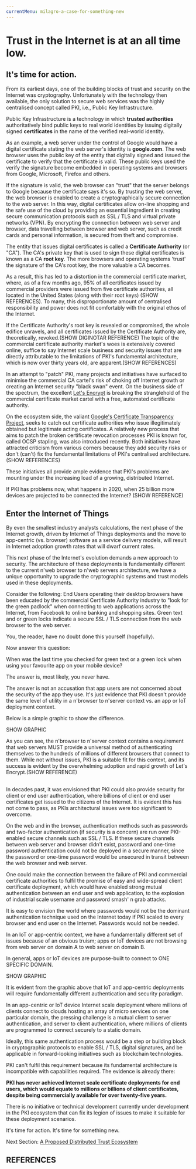 ```yaml
---
currentMenu: milagro-a-case-for-something-new
---
```


<div id="generated-toc" class="generate_from_h2"></div>

# Trust in the Internet is at an all time low.
## It's time for action.

From its earliest days, one of the building blocks of trust and security on the Internet was cryptography. Unfortunately with the technology then available, the only solution to secure web services was the highly centralised concept called PKI, i.e., Public Key Infrastructure.

Public Key Infrastructure is a technology in which __trusted authorities__ authoritatively bind public keys to real world identities by issuing digitally signed __certificates__ in the name of the verified real-world identity.  

As an example, a web server under the control of Google would have a digital certificate stating the web server's identity is __google.com__. The web browser uses the public key of the entity that digitally signed and issued the certificate to verify that the certificate is valid. These public keys used the verify the signature become embedded in operating systems and browsers from Google, Microsoft, Firefox and others.  

If the signature is valid, the web browser can "trust" that the server belongs to Google because the certificate says it's so.  By trusting the web server, the web browser is enabled to create a cryptographically secure connection to the web server. In this way, digital certificates allow on-line shopping and the safe use of the cloud by providing an essential ingredient in creating secure communication protocols such as SSL / TLS and virtual private networks (VPN). By encrypting the connection between web server and browser, data travelling between browser and web server, such as credit cards and personal information, is secured from theft and compromise.

The entity that issues digital certificates is called a __Certificate Authority__ (or "CA"). The CA's private key that is used to sign these digital certificates is known as a CA __root key__.  The more browsers and operating systems 'trust' the signature of the CA's root key, the more valuable a CA becomes.

As a result, this has led to a distortion in the commercial certificate market, where, as of a few months ago, 95% of all certificates issued by commercial providers were issued from five certificate authorities, all located in the United States (along with their root keys) (SHOW REFERENCES).  To many, this disproportionate amount of centralised responsibility and power does not fit comfortably with the original ethos of the Internet.

If the Certificate Authority's root key is revealed or compromised, the whole edifice unravels, and all certificates issued by the Certificate Authority are, theoretically, revoked.(SHOW DIGINOTAR REFERENCE) The topic of the commercial certificate authority market's woes is extensively covered online, suffice to say Internet scale business and security issues that are directly attributable to the limitations of PKI's fundamental architecture, which is now over thirty years old, are apparent.(SHOW REFERENCES)

In an attempt to "patch" PKI, many projects and initiatives have surfaced to minimise the commercial CA cartel's risk of choking off Internet growth or creating an Internet security "black swan" event. On the business side of the spectrum, the excellent [Let's Encrypt](https://letsencrypt.org/) is breaking the stranglehold of the commercial certificate market cartel with a free, automated certificate authority.

On the ecosystem side, the valiant [Google's Certificate Transparency Project](https://www.certificate-transparency.org/), seeks to catch out certificate authorities who issue illegitimately obtained but legitimate acting certificates.  A relatively new process that aims to patch the broken certificate revocation processes PKI is known for, called OCSP stapling, was also introduced recently.  Both initiatives have attracted criticism from various corners because they add security risks or don't (can't) fix the fundamental limitations of PKI's centralised architecture. (SHOW REFERENCES)

These initiatives all provide ample evidence that PKI's problems are mounting under the increasing load of a growing, distributed Internet.

If PKI has problems now, what happens in 2020, when 25 billion more devices are projected to be connected the Internet? (SHOW REFERENCE)

## Enter the Internet of Things

By even the smallest industry analysts calculations, the next phase of the Internet growth, driven by Internet of Things deployments and the move to app-centric (vs. browser) software as a service delivery models, will result in Internet adoption growth rates that will dwarf current rates.

This next phase of the Internet's evolution demands a new approach to security.  The architecture of these deployments is fundamentally different to the current n'web browser to n'web servers architecture, we have a unique opportunity to upgrade the cryptographic systems and trust models used in these deployments.

Consider the following: End Users operating their desktop browsers have been educated by the commercial Certificate Authority industry to "look for the green padlock" when connecting to web applications across the Internet, from Facebook to online banking and shopping sites. Green text and or green locks indicate a secure SSL / TLS connection from the web browser to the web server.

You, the reader, have no doubt done this yourself (hopefully).

Now answer this question:

When was the last time you checked for green text or a green lock when using your favourite app on your mobile device?

The answer is, most likely, you never have.

The answer is not an accusation that app users are not concerned about the security of the app they use. It's just evidence that PKI doesn't provide the same level of utility in a n'browser to n'server context vs. an app or IoT deployment context.

Below is a simple graphic to show the difference.

SHOW GRAPHIC

As you can see, the n'browser to n'server context contains a requirement that web servers MUST provide a universal method of authenticating themselves to the hundreds of millions of different browsers that connect to them.  While not without issues, PKI is a suitable fit for this context, and its success is evident by the overwhelming adoption and rapid growth of Let's Encrypt.(SHOW REFERENCE)

##

In decades past, it was envisioned that PKI could also provide security for client or end user authentication, where billions of client or end user certificates get issued to the citizens of the Internet. It is evident this has not come to pass, as PKIs architectural issues were too significant to overcome.

On the web and in the browser, authentication methods such as passwords and two-factor authentication (if security is a concern) are run over PKI-enabled secure channels such as SSL / TLS. If these secure channels between web server and browser didn't exist, password and one-time password authentication could not be deployed in a secure manner, since the password or one-time password would be unsecured in transit between the web browser and web server.

One could make the connection between the failure of PKI and commercial certificate authorities to fulfil the promise of easy and wide-spread client certificate deployment, which would have enabled strong mutual authentication between an end user and web application, to the explosion of industrial scale username and password smash' n grab attacks.

It is easy to envision the world where passwords would not be the dominant authentication technique used on the Internet today if PKI scaled to every browser and end user on the Internet. Passwords would not be needed.

In an IoT or app-centric context, we have a fundamentally different set of issues because of an obvious truism; apps or IoT devices are not browsing from web server on domain A to web server on domain B.

In general, apps or IoT devices are purpose-built to connect to ONE SPECIFIC DOMAIN.

SHOW GRAPHIC

It is evident from the graphic above that IoT and app-centric deployments will require fundamentally different authentication and security paradigm.

In an app-centric or IoT device Internet scale deployment where millions of clients connect to clouds hosting an array of micro services on one particular domain, the pressing challenge is a mutual client to server authentication, and server to client authentication, where millions of clients are programmed to connect securely to a static domain.  

Ideally, this same authentication process would be a step or building block in cryptographic protocols to enable SSL / TLS, digital signatures, and be applicable in forward-looking initiatives such as blockchain technologies.

PKI can't fulfil this requirement because its fundamental architecture is incompatible with capabilities required. The evidence is already there:

**PKI has never achieved Internet scale certificate deployments for end users, which would equate to millions or billions of client certificates, despite being commercially available for over twenty-five years.**

There is no initiative or technical development currently under development in the PKI ecosystem that can fix its legion of issues to make it suitable for these deployment scenarios.

It's time for action. It's time for something new.

Next Section: [A Proposed Distributed Trust Ecosystem](milagro-proposal-distributed-trust.html)

## REFERENCES
